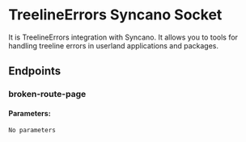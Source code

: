 # TreelineErrors Syncano Socket

It is TreelineErrors integration with Syncano. It allows you to tools for handling treeline errors in userland applications and packages.

## Endpoints

### broken-route-page

#### Parameters:
```
No parameters
```

